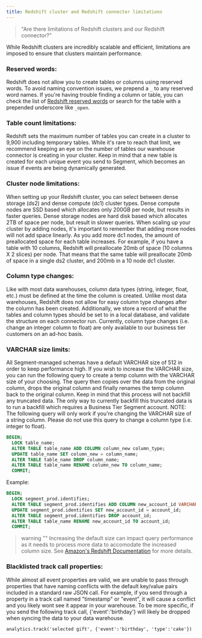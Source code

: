 ```yaml
---
title: Redshift cluster and Redshift connector limitations
---
```


> "Are there limitations of Redshift clusters and our Redshift connector?"

While Redshift clusters are incredibly scalable and efficient, limitations are imposed to ensure that clusters maintain performance.

### Reserved words:

Redshift does not allow you to create tables or columns using reserved words. To avoid naming convention issues, we prepend a `_` to any reserved word names. If you're having trouble finding a column or table, you can check the list of [Redshift reserved words](http://docs.aws.amazon.com/redshift/latest/dg/r_pg_keywords.html) or search for the table with a prepended underscore like `_open`.

### Table count limitations:

Redshift sets the maximum number of tables you can create in a cluster to 9,900 including temporary tables. While it's rare to reach that limit, we recommend keeping an eye on the number of tables our warehouse connector is creating in your cluster. Keep in mind that a new table is created for each unique event you send to Segment, which becomes an issue if events are being dynamically generated.

### Cluster node limitations:

When setting up your Redshift cluster, you can select between dense storage (ds2) and dense compute (dc1) cluster types. Dense compute nodes are SSD based which allocates only 200GB per node, but results in faster queries. Dense storage nodes are hard disk based which allocates 2TB of space per node, but result in slower queries. When scaling up your cluster by adding nodes, it's important to remember that adding more nodes will not add space linearly. As you add more dc1 nodes, the amount of preallocated space for each table increases. For example, if you have a table with 10 columns, Redshift will preallocate 20mb of space (10 columns X 2 slices) per node. That means that the same table will preallocate 20mb of space in a single ds2 cluster, and 200mb in a 10 node dc1 cluster.

### Column type changes:

Like with most data warehouses, column data types (string, integer, float, etc.) must be defined at the time the column is created. Unlike most data warehouses, Redshift does not allow for easy column type changes after the column has been created. Additionally, we store a record of what the tables and column types should be set to in a local database, and validate the structure on each connector run. Currently, column type changes (i.e. change an integer column to float) are only available to our business tier customers on an ad-hoc basis.

### VARCHAR size limits:

All Segment-managed schemas have a default VARCHAR size of 512 in order to keep performance high. If you wish to increase the VARCHAR size, you can run the following query to create a temp column with the VARCHAR size of your choosing. The query then copies over the data from the original column, drops the original column and finally renames the temp column back to the original column. Keep in mind that this process will not backfill any truncated data. The only way to currently backfill this truncated data is to run a backfill which requires a Business Tier Segment account. NOTE: The following query will only work if you're changing the VARCHAR size of a string column. Please do not use this query to change a column type (i.e. integer to float).

```sql
BEGIN;
  LOCK table_name;
  ALTER TABLE table_name ADD COLUMN column_new column_type;
  UPDATE table_name SET column_new = column_name;
  ALTER TABLE table_name DROP column_name;
  ALTER TABLE table_name RENAME column_new TO column_name;
  COMMIT;
```

Example:
```sql
BEGIN;
  LOCK segment_prod.identifies;
  ALTER TABLE segment_prod.identifies ADD COLUMN new_account_id VARCHAR(1024);
  UPDATE segment_prod.identifies SET new_account_id = account_id;
  ALTER TABLE segment_prod.identifies DROP account_id;
  ALTER TABLE table_name RENAME new_account_id TO account_id;
  COMMIT;
```
> warning ""
> Increasing the default size can impact query performance as it needs to process more data to accomodate the increased column size. See [Amazon's Redshift Documentation](https://docs.aws.amazon.com/redshift/latest/dg/c_best-practices-smallest-column-size.html) for more details.

### Blacklisted track call properties:

While almost all event properties are valid, we are unable to pass through properties that have naming conflicts with the default key/value pairs included in a standard raw JSON call. For example, if you send through a property in a track call named "timestamp" or "event", it will cause a conflict and you likely wont see it appear in your warehouse. To be more specific, if you send the following track call, {'event':'birthday'} will likely be dropped when syncing the data to your data warehouse.

`analytics.track('selected gift', {'event':'birthday', 'type':'cake'})`

